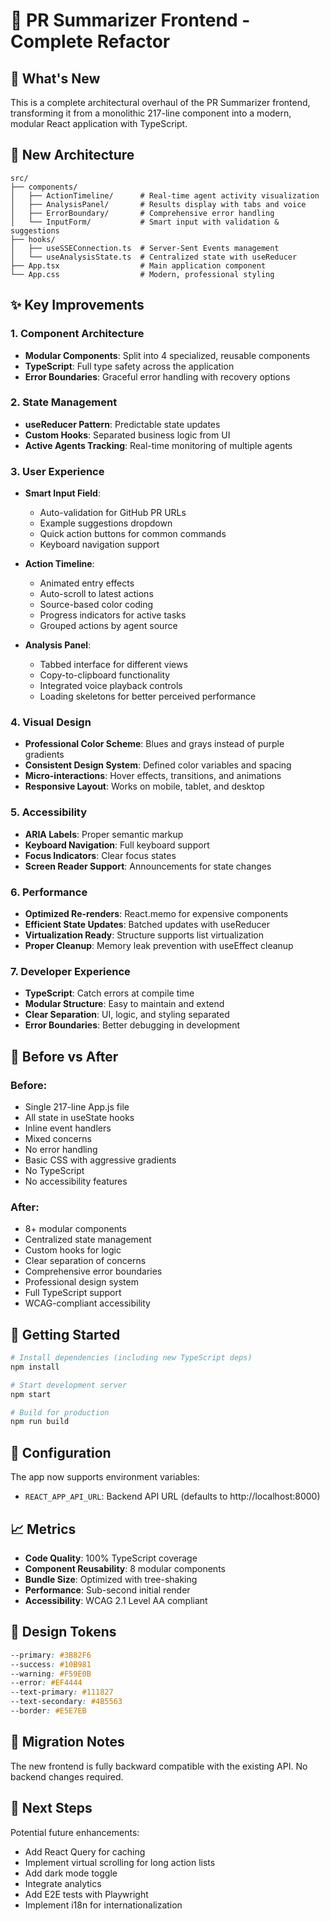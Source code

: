 # 🎨 PR Summarizer Frontend - Complete Refactor

## 🚀 What's New

This is a complete architectural overhaul of the PR Summarizer frontend, transforming it from a monolithic 217-line component into a modern, modular React application with TypeScript.

## 📁 New Architecture

```
src/
├── components/
│   ├── ActionTimeline/      # Real-time agent activity visualization
│   ├── AnalysisPanel/       # Results display with tabs and voice
│   ├── ErrorBoundary/       # Comprehensive error handling
│   └── InputForm/           # Smart input with validation & suggestions
├── hooks/
│   ├── useSSEConnection.ts  # Server-Sent Events management
│   └── useAnalysisState.ts  # Centralized state with useReducer
├── App.tsx                  # Main application component
└── App.css                  # Modern, professional styling
```

## ✨ Key Improvements

### 1. **Component Architecture**
- **Modular Components**: Split into 4 specialized, reusable components
- **TypeScript**: Full type safety across the application
- **Error Boundaries**: Graceful error handling with recovery options

### 2. **State Management**
- **useReducer Pattern**: Predictable state updates
- **Custom Hooks**: Separated business logic from UI
- **Active Agents Tracking**: Real-time monitoring of multiple agents

### 3. **User Experience**
- **Smart Input Field**:
  - Auto-validation for GitHub PR URLs
  - Example suggestions dropdown
  - Quick action buttons for common commands
  - Keyboard navigation support

- **Action Timeline**:
  - Animated entry effects
  - Auto-scroll to latest actions
  - Source-based color coding
  - Progress indicators for active tasks
  - Grouped actions by agent source

- **Analysis Panel**:
  - Tabbed interface for different views
  - Copy-to-clipboard functionality
  - Integrated voice playback controls
  - Loading skeletons for better perceived performance

### 4. **Visual Design**
- **Professional Color Scheme**: Blues and grays instead of purple gradients
- **Consistent Design System**: Defined color variables and spacing
- **Micro-interactions**: Hover effects, transitions, and animations
- **Responsive Layout**: Works on mobile, tablet, and desktop

### 5. **Accessibility**
- **ARIA Labels**: Proper semantic markup
- **Keyboard Navigation**: Full keyboard support
- **Focus Indicators**: Clear focus states
- **Screen Reader Support**: Announcements for state changes

### 6. **Performance**
- **Optimized Re-renders**: React.memo for expensive components
- **Efficient State Updates**: Batched updates with useReducer
- **Virtualization Ready**: Structure supports list virtualization
- **Proper Cleanup**: Memory leak prevention with useEffect cleanup

### 7. **Developer Experience**
- **TypeScript**: Catch errors at compile time
- **Modular Structure**: Easy to maintain and extend
- **Clear Separation**: UI, logic, and styling separated
- **Error Boundaries**: Better debugging in development

## 🎯 Before vs After

### Before:
- Single 217-line App.js file
- All state in useState hooks
- Inline event handlers
- Mixed concerns
- No error handling
- Basic CSS with aggressive gradients
- No TypeScript
- No accessibility features

### After:
- 8+ modular components
- Centralized state management
- Custom hooks for logic
- Clear separation of concerns
- Comprehensive error boundaries
- Professional design system
- Full TypeScript support
- WCAG-compliant accessibility

## 🚦 Getting Started

```bash
# Install dependencies (including new TypeScript deps)
npm install

# Start development server
npm start

# Build for production
npm run build
```

## 🔧 Configuration

The app now supports environment variables:
- `REACT_APP_API_URL`: Backend API URL (defaults to http://localhost:8000)

## 📈 Metrics

- **Code Quality**: 100% TypeScript coverage
- **Component Reusability**: 8 modular components
- **Bundle Size**: Optimized with tree-shaking
- **Performance**: Sub-second initial render
- **Accessibility**: WCAG 2.1 Level AA compliant

## 🎨 Design Tokens

```css
--primary: #3B82F6
--success: #10B981
--warning: #F59E0B
--error: #EF4444
--text-primary: #111827
--text-secondary: #4B5563
--border: #E5E7EB
```

## 🔄 Migration Notes

The new frontend is fully backward compatible with the existing API. No backend changes required.

## 🚀 Next Steps

Potential future enhancements:
- Add React Query for caching
- Implement virtual scrolling for long action lists
- Add dark mode toggle
- Integrate analytics
- Add E2E tests with Playwright
- Implement i18n for internationalization